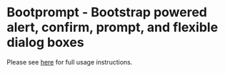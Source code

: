 # Bootprompt - Bootstrap powered alert, confirm, prompt, and flexible dialog boxes

Please see [here](https://lddubeau.github.io/bootprompt/) for full usage instructions.
